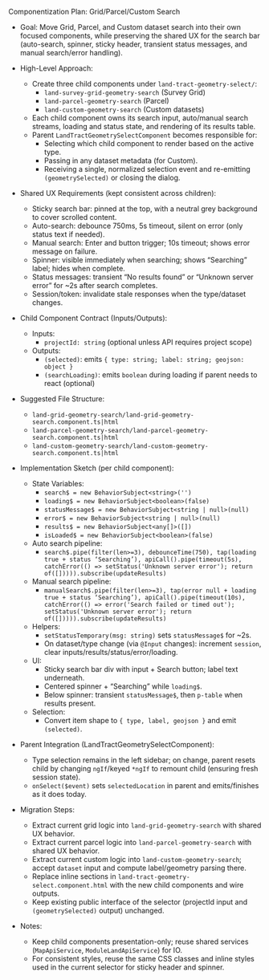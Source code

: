 Componentization Plan: Grid/Parcel/Custom Search

- Goal: Move Grid, Parcel, and Custom dataset search into their own focused components, while preserving the shared UX for the search bar (auto-search, spinner, sticky header, transient status messages, and manual search/error handling).

- High-Level Approach:
    - Create three child components under `land-tract-geometry-select/`:
        - `land-survey-grid-geometry-search` (Survey Grid)
        - `land-parcel-geometry-search` (Parcel)
        - `land-custom-geometry-search` (Custom datasets)
    - Each child component owns its search input, auto/manual search streams, loading and status state, and rendering of its results table.
    - Parent `LandTractGeometrySelectComponent` becomes responsible for:
        - Selecting which child component to render based on the active type.
        - Passing in any dataset metadata (for Custom).
        - Receiving a single, normalized selection event and re-emitting `(geometrySelected)` or closing the dialog.

- Shared UX Requirements (kept consistent across children):
    - Sticky search bar: pinned at the top, with a neutral grey background to cover scrolled content.
    - Auto-search: debounce 750ms, 5s timeout, silent on error (only status text if needed).
    - Manual search: Enter and button trigger; 10s timeout; shows error message on failure.
    - Spinner: visible immediately when searching; shows “Searching” label; hides when complete.
    - Status messages: transient “No results found” or “Unknown server error” for ~2s after search completes.
    - Session/token: invalidate stale responses when the type/dataset changes.

- Child Component Contract (Inputs/Outputs):
    - Inputs:
        - `projectId: string` (optional unless API requires project scope)
    - Outputs:
        - `(selected)`: emits `{ type: string; label: string; geojson: object }`
        - `(searchLoading)`: emits `boolean` during loading if parent needs to react (optional)

- Suggested File Structure:
    - `land-grid-geometry-search/land-grid-geometry-search.component.ts|html`
    - `land-parcel-geometry-search/land-parcel-geometry-search.component.ts|html`
    - `land-custom-geometry-search/land-custom-geometry-search.component.ts|html`

- Implementation Sketch (per child component):
    - State Variables:
        - `search$ = new BehaviorSubject<string>('')`
        - `loading$ = new BehaviorSubject<boolean>(false)`
        - `statusMessage$ = new BehaviorSubject<string | null>(null)`
        - `error$ = new BehaviorSubject<string | null>(null)`
        - `results$ = new BehaviorSubject<any[]>([])`
        - `isLoaded$ = new BehaviorSubject<boolean>(false)`
    - Auto search pipeline:
        - `search$.pipe(filter(len>=3), debounceTime(750), tap(loading true + status ‘Searching’), apiCall().pipe(timeout(5s), catchError(() => setStatus('Unknown server error'); return of([])))).subscribe(updateResults)`
    - Manual search pipeline:
        - `manualSearch$.pipe(filter(len>=3), tap(error null + loading true + status ‘Searching’), apiCall().pipe(timeout(10s), catchError(() => error('Search failed or timed out'); setStatus('Unknown server error'); return of([])))).subscribe(updateResults)`
    - Helpers:
        - `setStatusTemporary(msg: string)` sets `statusMessage$` for ~2s.
        - On dataset/type change (via `@Input` changes): increment `session`, clear inputs/results/status/error/loading.
    - UI:
        - Sticky search bar div with input + Search button; label text underneath.
        - Centered spinner + “Searching” while `loading$`.
        - Below spinner: transient `statusMessage$`, then `p-table` when results present.
    - Selection:
        - Convert item shape to `{ type, label, geojson }` and emit `(selected)`.

- Parent Integration (LandTractGeometrySelectComponent):
    - Type selection remains in the left sidebar; on change, parent resets child by changing `ngIf`/keyed `*ngIf` to remount child (ensuring fresh session state).
    - `onSelect($event)` sets `selectedLocation` in parent and emits/finishes as it does today.

- Migration Steps:
    - Extract current grid logic into `land-grid-geometry-search` with shared UX behavior.
    - Extract current parcel logic into `land-parcel-geometry-search` with shared UX behavior.
    - Extract current custom logic into `land-custom-geometry-search`; accept `dataset` input and compute label/geometry parsing there.
    - Replace inline sections in `land-tract-geometry-select.component.html` with the new child components and wire outputs.
    - Keep existing public interface of the selector (projectId input and `(geometrySelected)` output) unchanged.

- Notes:
    - Keep child components presentation-only; reuse shared services (`MapApiService`, `ModuleLandApiService`) for IO.
    - For consistent styles, reuse the same CSS classes and inline styles used in the current selector for sticky header and spinner.
